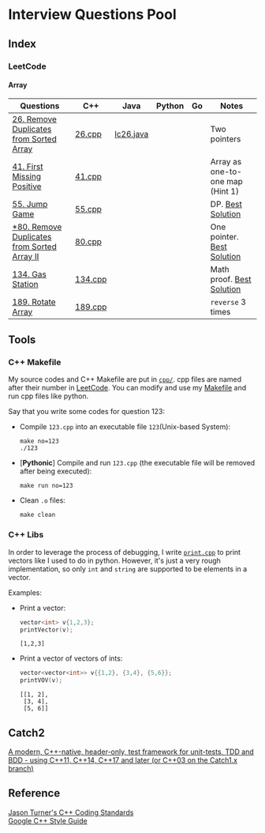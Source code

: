 # Interview Questions Pool

## Index


### LeetCode
#### Array
|Questions|C++|Java|Python|Go|Notes|
|--|--|--|--|--|--|
|[26. Remove Duplicates from Sorted Array](https://leetcode.com/problems/remove-duplicates-from-sorted-array/)|[26.cpp](cpp/26.cpp)|[lc26.java](java/lc26.java)|||Two pointers|
|[41. First Missing Positive](https://leetcode.com/problems/first-missing-positive/)|[41.cpp](cpp/41.cpp)||||Array as one-to-one map (Hint 1)|
|[55. Jump Game](https://leetcode.com/problems/jump-game/)|[55.cpp](cpp/55.cpp)||||DP. [Best Solution](https://leetcode.com/problems/jump-game/discuss/20917/Linear-and-simple-solution-in-C%2B%2B)|
|[*80. Remove Duplicates from Sorted Array II](https://leetcode.com/problems/remove-duplicates-from-sorted-array-ii/)|[80.cpp](cpp/80.cpp)||||One pointer. [Best Solution](https://leetcode.com/problems/remove-duplicates-from-sorted-array-ii/discuss/27976/3-6-easy-lines-C%2B%2B-Java-Python-Ruby)|
|[134. Gas Station](https://leetcode.com/problems/gas-station/)|[134.cpp](cpp/134.cpp)||||Math proof. [Best Solution](https://leetcode.com/problems/gas-station/discuss/42568/Share-some-of-my-ideas.)|
|[189. Rotate Array](https://leetcode.com/problems/rotate-array/)|[189.cpp](cpp/189.cpp)||||`reverse` 3 times|


## Tools
### C++ Makefile
My source codes and C++ Makefile are put in [`cpp/`](cpp). cpp files are named after their number in [LeetCode](https://leetcode.com/). You can modify and use my [Makefile](cpp/Makefile) and run cpp files like python.

Say that you write some codes for question 123:

- Compile `123.cpp` into an executable file `123`(Unix-based System):
    ```
    make no=123
    ./123
    ```
- [**Pythonic**] Compile and run `123.cpp` (the executable file will be removed after being executed):
    ```
    make run no=123
    ```
- Clean `.o` files:
    ```
    make clean
    ```


### C++ Libs
In order to leverage the process of debugging, I write [`print.cpp`](cpp/print.cpp) to print vectors like I used to do in python. However, it's just a very rough implementation, so only `int` and `string` are supported to be elements in a vector.

Examples:

- Print a vector:
    ```cpp
    vector<int> v{1,2,3};
    printVector(v);
    ```
    ```
    [1,2,3]
    ```

- Print a vector of vectors of ints:
    ```cpp
    vector<vector<int>> v{{1,2}, {3,4}, {5,6}};
    printVOV(v);
    ```
    ```
    [[1, 2],
     [3, 4],
     [5, 6]]
    ```


## Catch2
[A modern, C++-native, header-only, test framework for unit-tests, TDD and BDD - using C++11, C++14, C++17 and later (or C++03 on the Catch1.x branch)](https://github.com/catchorg/Catch2)


## Reference
[Jason Turner's C++ Coding Standards](https://gist.github.com/lefticus/10191322)  
[Google C++ Style Guide](https://google.github.io/styleguide/cppguide.html)
